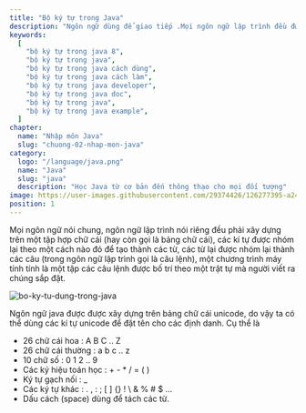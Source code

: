 ```yaml
---
title: "Bộ ký tự trong Java"
description: "Ngôn ngữ dùng để giao tiếp .Mọi ngôn ngữ lập trình đều được xây dựng từ một bộ ký tự nào đó. Ngôn ngữ Java cũng vậy, và bài này chúng ta cùng tìm hiểu xem bộ ký tự trong Java nhé"
keywords:
  [
    "bộ ký tự trong java 8",
    "bộ ký tự trong java",
    "bộ ký tự trong java cách dùng",
    "bộ ký tự trong java cách làm",
    "bộ ký tự trong java developer",
    "bộ ký tự trong java doc",
    "bộ ký tự trong java",
    "bộ ký tự trong java example",
  ]
chapter:
  name: "Nhập môn Java"
  slug: "chuong-02-nhap-mon-java"
category:
  logo: "/language/java.png"
  name: "Java"
  slug: "java"
  description: "Học Java từ cơ bản đến thông thạo cho mọi đối tượng"
image: https://user-images.githubusercontent.com/29374426/126277395-a24c6713-0e4d-4d7d-9e56-9002ddb4c73a.png
position: 1
---
```


Mọi ngôn ngữ nói chung, ngôn ngữ lập trình nói riêng đều phải xây dựng trên một tập hợp chữ cái (hay còn gọi là bảng chữ cái), các kí tự được nhóm lại theo một cách nào đó để tạo thành các từ, các từ lại được nhóm lại thành các câu (trong ngôn ngữ lập trình gọi là câu lệnh), một chương trình máy tính tính là một tập các câu lệnh được bố trí theo một trật tự mà người viết ra chúng sắp đặt.

![bo-ky-tu-dung-trong-java](https://user-images.githubusercontent.com/29374426/126277395-a24c6713-0e4d-4d7d-9e56-9002ddb4c73a.png)

Ngôn ngữ java được được xây dựng trên bảng chữ cái unicode, do vậy ta có thể dùng các kí tự unicode để đặt tên cho các định danh. Cụ thể là

- 26 chữ cái hoa : A B C .. Z
- 26 chữ cái thường : a b c .. z
- 10 chữ số : 0 1 2 .. 9
- Các ký hiệu toán học : + - \* / = ( )
- Ký tự gạch nối : \_
- Các ký tự khác : . , : ; [ ] {} ! \ & % # $ ...
- Dấu cách (space) dùng để tách các từ.
